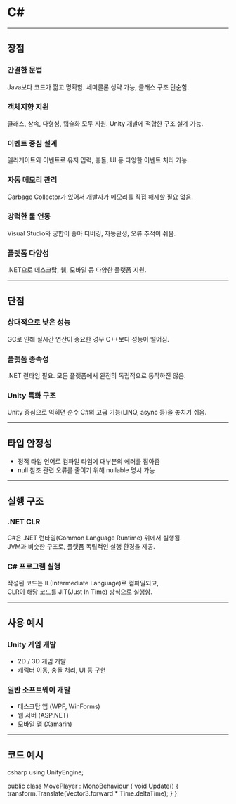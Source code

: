 # C#

---

## 장점

### 간결한 문법  
Java보다 코드가 짧고 명확함. 세미콜론 생략 가능, 클래스 구조 단순함.

### 객체지향 지원  
클래스, 상속, 다형성, 캡슐화 모두 지원. Unity 개발에 적합한 구조 설계 가능.

### 이벤트 중심 설계  
델리게이트와 이벤트로 유저 입력, 충돌, UI 등 다양한 이벤트 처리 가능.

### 자동 메모리 관리  
Garbage Collector가 있어서 개발자가 메모리를 직접 해제할 필요 없음.

### 강력한 툴 연동  
Visual Studio와 궁합이 좋아 디버깅, 자동완성, 오류 추적이 쉬움.

### 플랫폼 다양성  
.NET으로 데스크탑, 웹, 모바일 등 다양한 플랫폼 지원.

---

## 단점

### 상대적으로 낮은 성능  
GC로 인해 실시간 연산이 중요한 경우 C++보다 성능이 떨어짐.

### 플랫폼 종속성  
.NET 런타임 필요. 모든 플랫폼에서 완전히 독립적으로 동작하진 않음.

### Unity 특화 구조  
Unity 중심으로 익히면 순수 C#의 고급 기능(LINQ, async 등)을 놓치기 쉬움.

---

## 타입 안정성

- 정적 타입 언어로 컴파일 타임에 대부분의 에러를 잡아줌
- null 참조 관련 오류를 줄이기 위해 nullable 명시 가능

---

## 실행 구조

### .NET CLR  
C#은 .NET 런타임(Common Language Runtime) 위에서 실행됨.  
JVM과 비슷한 구조로, 플랫폼 독립적인 실행 환경을 제공.

### C# 프로그램 실행  
작성된 코드는 IL(Intermediate Language)로 컴파일되고,  
CLR이 해당 코드를 JIT(Just In Time) 방식으로 실행함.

---

## 사용 예시

### Unity 게임 개발  
- 2D / 3D 게임 개발  
- 캐릭터 이동, 충돌 처리, UI 등 구현

### 일반 소프트웨어 개발  
- 데스크탑 앱 (WPF, WinForms)  
- 웹 서버 (ASP.NET)  
- 모바일 앱 (Xamarin)

---

## 코드 예시

csharp
using UnityEngine;

public class MovePlayer : MonoBehaviour
{
    void Update()
    {
        transform.Translate(Vector3.forward * Time.deltaTime);
    }
}